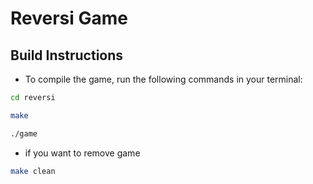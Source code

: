 # Reversi Game

## Build Instructions

- To compile the game, run the following commands in your terminal:

```sh
cd reversi
```
```sh
make
```
```sh
./game
```
- if you want to remove game
```sh
make clean
```
